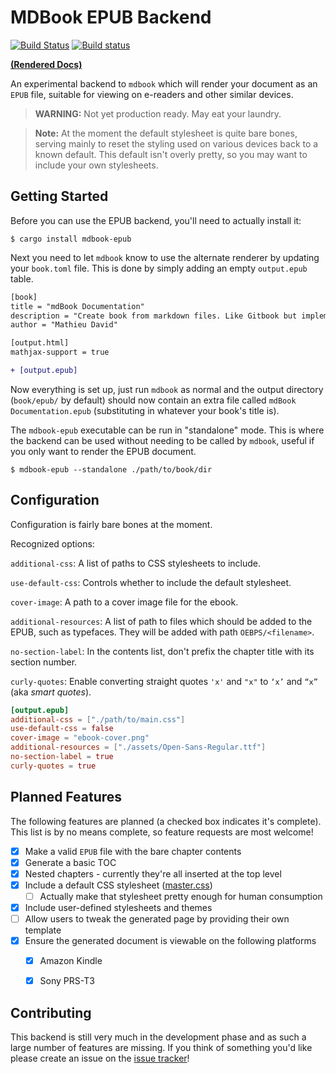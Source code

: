  # MDBook EPUB Backend

[![Build Status](https://travis-ci.org/Michael-F-Bryan/mdbook-epub.svg?branch=master)](https://travis-ci.org/Michael-F-Bryan/mdbook-epub)
[![Build status](https://ci.appveyor.com/api/projects/status/33y7ewdbvo4ap1i9/branch/master?svg=true)](https://ci.appveyor.com/project/Michael-F-Bryan/mdbook-epub/branch/master)

[**(Rendered Docs)**](https://michael-f-bryan.github.io/mdbook-epub/)

An experimental backend to `mdbook` which will render your document as an `EPUB`
file, suitable for viewing on e-readers and other similar devices.

> **WARNING:** Not yet production ready. May eat your laundry.

> **Note:** At the moment the default stylesheet is quite bare bones, serving 
  mainly to reset the styling used on various devices back to a known default.
  This default isn't overly pretty, so you may want to include your own
  stylesheets.


## Getting Started

Before you can use the EPUB backend, you'll need to actually install it:

```
$ cargo install mdbook-epub
```

Next you need to let `mdbook` know to use the alternate renderer by updating 
your `book.toml` file. This is done by simply adding an empty `output.epub` 
table.

```diff
[book]
title = "mdBook Documentation"
description = "Create book from markdown files. Like Gitbook but implemented in Rust"
author = "Mathieu David"

[output.html]
mathjax-support = true

+ [output.epub]
```

Now everything is set up, just run `mdbook` as normal and the output directory 
(`book/epub/` by default) should now contain an extra file called 
`mdBook Documentation.epub` (substituting in whatever your book's title is).

The `mdbook-epub` executable can be run in "standalone" mode. This is where
the backend can be used without needing to be called by `mdbook`, useful if
you only want to render the EPUB document.

```
$ mdbook-epub --standalone ./path/to/book/dir
```


## Configuration

Configuration is fairly bare bones at the moment.

Recognized options:

`additional-css`: A list of paths to CSS stylesheets to include.

`use-default-css`: Controls whether to include the default stylesheet.

`cover-image`: A path to a cover image file for the ebook.

`additional-resources`: A list of path to files which should be added to the
EPUB, such as typefaces. They will be added with path `OEBPS/<filename>`.

`no-section-label`: In the contents list, don't prefix the chapter title with
its section number.

`curly-quotes`: Enable converting straight quotes `'x'` and `"x"` to `‘x’` and
`“x”` (aka *smart quotes*).

```toml
[output.epub]
additional-css = ["./path/to/main.css"]
use-default-css = false
cover-image = "ebook-cover.png"
additional-resources = ["./assets/Open-Sans-Regular.ttf"]
no-section-label = true
curly-quotes = true
```


## Planned Features

The following features are planned (a checked box indicates it's complete). This
list is by no means complete, so feature requests are most welcome!

- [x] Make a valid `EPUB` file with the bare chapter contents
- [x] Generate a basic TOC
- [x] Nested chapters - currently they're all inserted at the top level
- [x] Include a default CSS stylesheet ([master.css])
   - [ ] Actually make that stylesheet pretty enough for human consumption
- [x] Include user-defined stylesheets and themes
- [ ] Allow users to tweak the generated page by providing their own template
- [x] Ensure the generated document is viewable on the following platforms
  - [x] Amazon Kindle
  - [x] Sony PRS-T3


## Contributing

This backend is still very much in the development phase and as such a large 
number of features are missing. If you think of something you'd like please 
create an issue on the [issue tracker]!


[issue tracker]: https://github.com/Michael-F-Bryan/mdbook-epub/issues
[master.css]: https://github.com/Michael-F-Bryan/mdbook-epub/blob/master/src/master.css
